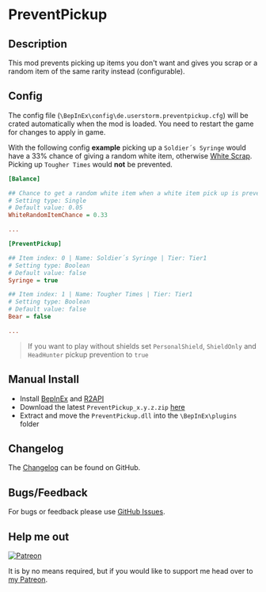 # PreventPickup

## Description

This mod prevents picking up items you don't want and gives you scrap or a random item of the same rarity instead (configurable).

## Config

The config file (`\BepInEx\config\de.userstorm.preventpickup.cfg`) will be crated automatically when the mod is loaded.
You need to restart the game for changes to apply in game.

With the following config **example** picking up a `Soldier´s Syringe` would have a 33% chance of giving a random white item, otherwise [White Scrap](https://riskofrain2.gamepedia.com/Item_Scrap,_White). Picking up `Tougher Times` would **not** be prevented.

```ini
[Balance]

## Chance to get a random white item when a white item pick up is prevented. (0.00 to 1.00, 0.00 == 0%, 1.0 == 100%)
# Setting type: Single
# Default value: 0.05
WhiteRandomItemChance = 0.33

...

[PreventPickup]

## Item index: 0 | Name: Soldier´s Syringe | Tier: Tier1
# Setting type: Boolean
# Default value: false
Syringe = true

## Item index: 1 | Name: Tougher Times | Tier: Tier1
# Setting type: Boolean
# Default value: false
Bear = false

...
```

> If you want to play without shields set `PersonalShield`, `ShieldOnly` and `HeadHunter` pickup prevention to `true`

## Manual Install

- Install [BepInEx](https://thunderstore.io/package/bbepis/BepInExPack/) and [R2API](https://thunderstore.io/package/tristanmcpherson/R2API/)
- Download the latest `PreventPickup_x.y.z.zip` [here](https://thunderstore.io/package/Vl4dimyr/PreventPickup/)
- Extract and move the `PreventPickup.dll` into the `\BepInEx\plugins` folder

## Changelog

The [Changelog](https://github.com/Vl4dimyr/PreventPickup/blob/master/CHANGELOG.md) can be found on GitHub.

## Bugs/Feedback

For bugs or feedback please use [GitHub Issues](https://github.com/Vl4dimyr/PreventPickup/issues).

## Help me out

[![Patreon](https://cdn.iconscout.com/icon/free/png-64/patreon-2752105-2284922.png)](https://www.patreon.com/vl4dimyr)

It is by no means required, but if you would like to support me head over to [my Patreon](https://www.patreon.com/vl4dimyr).
